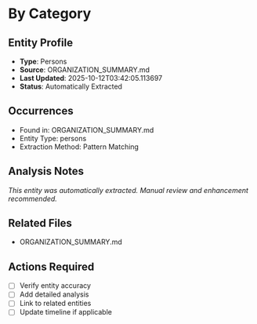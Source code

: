 # By Category

## Entity Profile
- **Type**: Persons
- **Source**: ORGANIZATION_SUMMARY.md
- **Last Updated**: 2025-10-12T03:42:05.113697
- **Status**: Automatically Extracted

## Occurrences
- Found in: ORGANIZATION_SUMMARY.md
- Entity Type: persons
- Extraction Method: Pattern Matching

## Analysis Notes
*This entity was automatically extracted. Manual review and enhancement recommended.*

## Related Files
- ORGANIZATION_SUMMARY.md

## Actions Required
- [ ] Verify entity accuracy
- [ ] Add detailed analysis
- [ ] Link to related entities
- [ ] Update timeline if applicable

